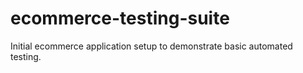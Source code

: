 # ecommerce-testing-suite
Initial ecommerce application setup to demonstrate basic automated testing.
